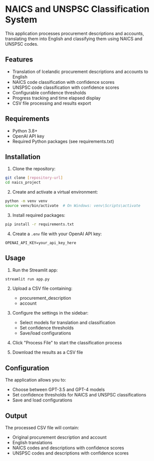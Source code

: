 # NAICS and UNSPSC Classification System

This application processes procurement descriptions and accounts, translating them into English and classifying them using NAICS and UNSPSC codes.

## Features

- Translation of Icelandic procurement descriptions and accounts to English
- NAICS code classification with confidence scores
- UNSPSC code classification with confidence scores
- Configurable confidence thresholds
- Progress tracking and time elapsed display
- CSV file processing and results export

## Requirements

- Python 3.8+
- OpenAI API key
- Required Python packages (see requirements.txt)

## Installation

1. Clone the repository:
```bash
git clone [repository-url]
cd naics_project
```

2. Create and activate a virtual environment:
```bash
python -m venv venv
source venv/bin/activate  # On Windows: venv\Scripts\activate
```

3. Install required packages:
```bash
pip install -r requirements.txt
```

4. Create a `.env` file with your OpenAI API key:
```
OPENAI_API_KEY=your_api_key_here
```

## Usage

1. Run the Streamlit app:
```bash
streamlit run app.py
```

2. Upload a CSV file containing:
   - procurement_description
   - account

3. Configure the settings in the sidebar:
   - Select models for translation and classification
   - Set confidence thresholds
   - Save/load configurations

4. Click "Process File" to start the classification process

5. Download the results as a CSV file

## Configuration

The application allows you to:
- Choose between GPT-3.5 and GPT-4 models
- Set confidence thresholds for NAICS and UNSPSC classifications
- Save and load configurations

## Output

The processed CSV file will contain:
- Original procurement description and account
- English translations
- NAICS codes and descriptions with confidence scores
- UNSPSC codes and descriptions with confidence scores 